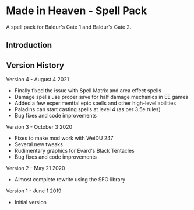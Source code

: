 # Made in Heaven - Spell Pack
A spell pack for Baldur's Gate 1 and Baldur's Gate 2.


## Introduction



## Version History

Version 4 - August 4 2021
- Finally fixed the issue with Spell Matrix and area effect spells
- Damage spells use proper save for half damage mechanics in EE games
- Added a few experimenttal epic spells and other high-level abilities
- Paladins can start casting spells at level 4 (as per 3.5e rules)
- Bug fixes and code improvements

Version 3 - October 3 2020
- Fixes to make mod work with WeiDU 247
- Several new tweaks
- Rudimentary graphics for Evard's Black Tentacles
- Bug fixes and code improvements

Version 2 - May 21 2020
- Almost complete rewrite using the SFO library

Version 1 - June 1 2019
- Initial version
